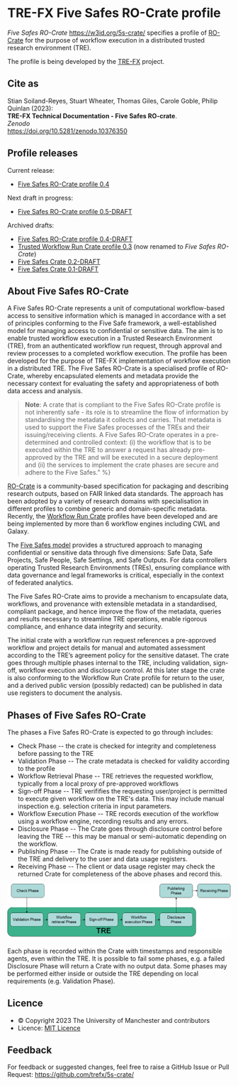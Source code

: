 # TRE-FX Five Safes RO-Crate profile 

_Five Safes RO-Crate_ <https://w3id.org/5s-crate/> specifies a profile of [RO-Crate](https://w3id.org/ro/crate) for the purpose of workflow execution in a distributed trusted research environment (TRE). 

The profile is being developed by the [TRE-FX](https://trefx.uk/) project.

## Cite as

Stian Soiland-Reyes, Stuart Wheater, Thomas Giles, Carole Goble, Philip Quinlan (2023):  
**TRE-FX Technical Documentation - Five Safes RO-crate**.  
_Zenodo_  
<https://doi.org/10.5281/zenodo.10376350>

## Profile releases

Current release:
* [Five Safes RO-Crate profile 0.4](https://w3id.org/5s-crate/0.4)

Next draft in progress:
* [Five Safes RO-Crate profile 0.5-DRAFT](0.5-DRAFT/)

Archived drafts:
* [Five Safes RO-Crate profile 0.4-DRAFT](0.4-DRAFT/)
* [Trusted Workflow Run Crate profile 0.3](https://w3id.org/trusted-wfrun-crate/0.3)
(now renamed to _Five Safes RO-Crate_)
* [Five Safes Crate 0.2-DRAFT](0.2-DRAFT/) 
* [Five Safes Crate 0.1-DRAFT](0.1-DRAFT/)

## About Five Safes RO-Crate

A Five Safes RO-Crate represents a unit of computational workflow-based access to sensitive information which is managed in accordance with a set of principles conforming to the Five Safe framework, a well-established model for managing access to confidential or sensitive data. The aim is to enable trusted workflow execution in a Trusted Research Environment (TRE), from an authenticated workflow run request, through approval and review processes to a completed workflow execution. The profile has been developed for the purpose of TRE-FX implementation of workflow execution in a distributed TRE. The Five Safes RO-Crate is a specialised profile of RO-Crate, whereby encapsulated elements and metadata provide the necessary context for evaluating the safety and appropriateness of both data access and analysis. 

> **Note**: A crate that is compliant to the  Five Safes RO-Crate profile is not inherently safe  - its role is to streamline the flow of information by standardising the metadata it collects and carries. That metadata is used to support the Five Safes processes of the TREs and their issuing/receiving clients.
> A Five Safes RO-Crate operates in a pre-determined and controlled context: (i) the workflow that is to be executed within the TRE to answer a request has already pre-approved by the TRE and will be executed in a secure deployment and (ii) the services to implement the crate phases  are secure and adhere to the Five Safes." %}

[RO-Crate](https://w3id.org/ro/crate) is a community-based specification for packaging and describing research outputs, based on FAIR linked data standards. The approach has been adopted by a variety of research domains with specialisation in different profiles to combine generic and domain-specific metadata. Recently, the [Workflow Run Crate](https://w3id.org/ro/wfrun/) profiles have been developed and are being implemented by more than 6 workflow engines including CWL and Galaxy.

The [Five Safes model](https://ukdataservice.ac.uk/help/secure-lab/what-is-the-five-safes-framework/) provides a structured approach to managing confidential or sensitive data through five dimensions: Safe Data, Safe Projects, Safe People, Safe Settings, and Safe Outputs. For data controllers operating Trusted Research Environments (TREs), ensuring compliance with data governance and legal frameworks is critical, especially in the context of federated analytics. 

The Five Safes RO-Crate aims to provide a mechanism to encapsulate data, workflows, and provenance with extensible metadata in a standardised, compliant package, and hence improve the flow of the metadata, queries and results necessary to streamline TRE operations, enable rigorous compliance, and enhance data integrity and security.

The initial crate with a workflow run request references a pre-approved workflow and project details for manual and automated assessment according to the TRE’s agreement policy for the sensitive dataset. The crate goes through multiple phases internal to the TRE, including validation, sign-off, workflow execution and disclosure control. At this later stage the crate is also conforming to the Workflow Run Crate profile for return to the user, and a derived public version (possibly redacted) can be published in data use registers to document the analysis.

## Phases of Five Safes RO-Crate

The phases a Five Safes RO-Crate is expected to go through includes:

* Check Phase -- the crate is checked for integrity and completeness before passing to the TRE
* Validation Phase -- The crate metadata is checked for validity according to the profile
* Workflow Retrieval Phase -- TRE retrieves the requested workflow, typically from a local proxy of pre-approved workflows
* Sign-off Phase -- TRE verififies the requesting user/project is permitted to execute given workflow on the TRE's data. This may include manual inspection e.g. selection criteria in input parameters.
* Workflow Execution Phase -- TRE records execution of the workflow using a workflow engine, recording results and any errors.
* Disclosure Phase -- The Crate goes through disclosure control before leaving the TRE -- this may be manual or semi-automatic depending on the workflow. 
* Publishing Phase -- The Crate is made ready for publishing outside of the TRE and delivery to the user and data usage registers.
* Receiving Phase -- The client or data usage register may check the returned Crate for completeness of the above phases and record this.

![Phases of RO-Crate: Check outside TRE, Validation, Workflow Retrieval, Sign-off, Workflow Execution, Disclosure, Publishing outside TRE, Receiving outside TRE](phases.png)

Each phase is recorded within the Crate with timestamps and responsible agents, even within the TRE. It is possible to fail some phases, e.g. a failed Disclosure Phase will return a Crate with no output data. Some phases may be performed either inside or outside the TRE depending on local requirements (e.g. Validation Phase). 


## Licence

* © Copyright 2023 The University of Manchester and contributors
* Licence: [MIT Licence](https://spdx.org/licenses/MIT)

## Feedback

For feedback or suggested changes, feel free to raise a GitHub Issue or Pull Request:
<https://github.com/trefx/5s-crate/>
